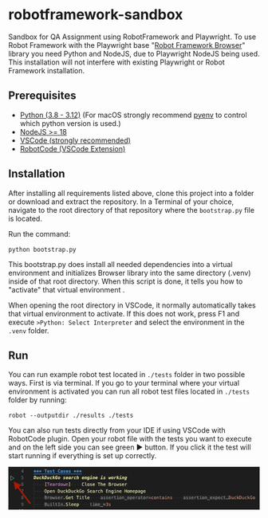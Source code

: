 # robotframework-sandbox
Sandbox for QA Assignment using RobotFramework and Playwright.
To use Robot Framework with the Playwright base "[Robot Framework Browser](https://robotframework-browser.org/)" library you need Python and NodeJS, due to Playwright NodeJS being used.
This installation will not interfere with existing Playwright or Robot Framework installation.

## Prerequisites
* [Python (3.8 - 3.12)](https://www.python.org/downloads/) (For macOS strongly recommend [pyenv](https://github.com/pyenv/pyenv) to control which python version is used.)
* [NodeJS >= 18](https://nodejs.org/en/download/prebuilt-installer)
* [VSCode (strongly recommended)](https://code.visualstudio.com/download)
* [RobotCode (VSCode Extension)](https://marketplace.visualstudio.com/items?itemName=d-biehl.robotcode)


## Installation
After installing all requirements listed above, clone this project into a folder or download and extract the repository.
In a Terminal of your choice, navigate to the root directory of that repository where the `bootstrap.py` file is located.

Run the command:
```shell
python bootstrap.py
```

This bootstrap.py does install all needed dependencies into a virtual environment and initializes Browser library into the same directory (.venv) inside of that root directory.
When this script is done, it tells you how to "activate" that virtual environment .

When opening the root directory in VSCode, it normally automatically takes that virtual environment to activate.
If this does not work, press F1 and execute `>Python: Select Interpreter` and select the environment in the `.venv` folder.

## Run
You can run example robot test located in `./tests` folder in two possible ways.
First is via terminal. If you go to your terminal where your virtual environment is activated you can run all robot test files located in `./tests` folder by running:

```shell
robot --outputdir ./results ./tests
```
You can also run tests directly from your IDE if using VSCode with RobotCode plugin.
Open your robot file with the tests you want to execute and on the left side you can see green ▶️ button. If you click it the test will start running if everything is set up correctly.

![alt text](doc/imgs/run_test_by_play_button.png)
